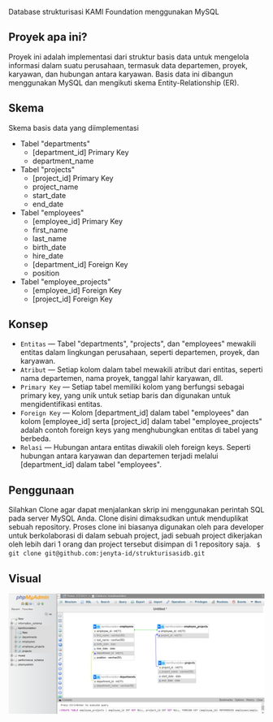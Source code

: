 Database strukturisasi KAMI Foundation menggunakan MySQL

## Proyek apa ini?
Proyek ini adalah implementasi dari struktur basis data untuk mengelola informasi dalam suatu perusahaan, termasuk data departemen, proyek, karyawan, dan hubungan antara karyawan. Basis data ini dibangun menggunakan MySQL dan mengikuti skema Entity-Relationship (ER).

## Skema
Skema basis data yang diimplementasi
- Tabel "departments"
    - [department_id] Primary Key
    - department_name
- Tabel "projects"
    - [project_id] Primary Key
    - project_name
    - start_date
    - end_date
- Tabel "employees"
    - [employee_id] Primary Key
    - first_name
    - last_name
    - birth_date
    - hire_date
    - [department_id] Foreign Key
    - position
- Tabel "employee_projects"
    - [employee_id] Foreign Key
    - [project_id] Foreign Key

## Konsep
- `Entitas` &mdash; Tabel "departments", "projects", dan "employees" mewakili entitas dalam lingkungan perusahaan, seperti departemen, proyek, dan karyawan.
- `Atribut` &mdash; Setiap kolom dalam tabel mewakili atribut dari entitas, seperti nama departemen, nama proyek, tanggal lahir karyawan, dll.
- `Primary Key` &mdash; Setiap tabel memiliki kolom yang berfungsi sebagai primary key, yang unik untuk setiap baris dan digunakan untuk mengidentifikasi entitas.
- `Foreign Key` &mdash; Kolom [department_id] dalam tabel "employees" dan kolom [employee_id] serta [project_id] dalam tabel "employee_projects" adalah contoh foreign keys yang menghubungkan entitas di tabel yang berbeda.
- `Relasi` &mdash; Hubungan antara entitas diwakili oleh foreign keys. Seperti hubungan antara karyawan dan departemen terjadi melalui [department_id] dalam tabel "employees".

## Penggunaan
Silahkan Clone agar dapat menjalankan skrip ini menggunakan perintah SQL pada server MySQL Anda. Clone disini dimaksudkan untuk menduplikat sebuah repository. Proses clone ini biasanya digunakan oleh para developer untuk berkolaborasi di dalam sebuah project, jadi sebuah project dikerjakan oleh lebih dari 1 orang dan project tersebut disimpan di 1 repository saja.
`
	$ git clone git@github.com:jenyta-id/strukturisasidb.git`
 

## Visual
<img src="https://github.com/jenyta-id/strukturisasidb/blob/main/strukturisasiKAMI.png"/>
